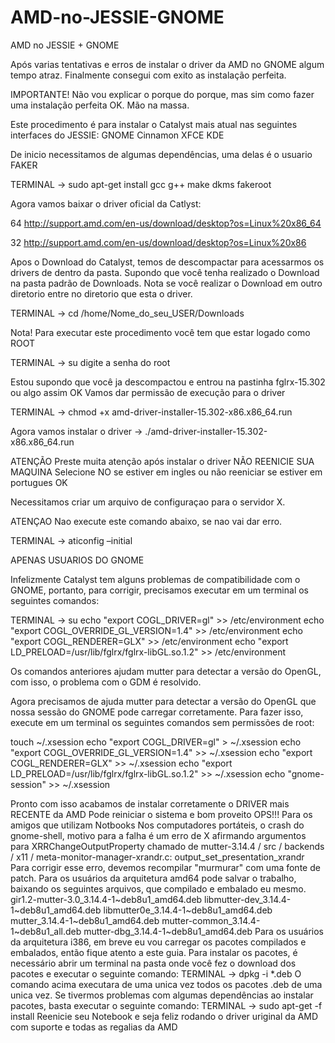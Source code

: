 # AMD-no-JESSIE-GNOME
AMD no JESSIE + GNOME


Após varias tentativas e erros de instalar o driver da AMD no GNOME algum tempo atraz.
Finalmente consegui com exito as instalação perfeita.

IMPORTANTE!
Não vou explicar o porque do porque, mas sim como fazer uma instalação perfeita OK.
Mão na massa.

Este procedimento é para instalar o Catalyst mais atual nas seguintes interfaces do JESSIE:
GNOME
Cinnamon
XFCE
KDE

De inicio necessitamos de algumas dependências, uma delas é o usuario FAKER

TERMINAL
→ sudo apt-get install gcc g++ make dkms fakeroot

Agora vamos baixar o driver oficial da Catlyst:

64
http://support.amd.com/en-us/download/desktop?os=Linux%20x86_64

32
http://support.amd.com/en-us/download/desktop?os=Linux%20x86


Apos o Download do Catalyst, temos de descompactar para acessarmos os drivers de dentro da pasta.
Supondo que você tenha realizado o Download na pasta padrão de Downloads. Nota se você realizar o Download em outro diretorio entre no diretorio que esta o driver.

TERMINAL
→ cd /home/Nome_do_seu_USER/Downloads

Nota! Para executar este procedimento você tem que estar logado como ROOT

TERMINAL
→ su digite a senha do root

Estou supondo que você ja descompactou e entrou na pastinha fglrx-15.302 ou algo assim OK
Vamos dar permissão de execução para o driver

TERMINAL
→ chmod +x amd-driver-installer-15.302-x86.x86_64.run

Agora vamos instalar o driver
→ ./amd-driver-installer-15.302-x86.x86_64.run

ATENÇÃO 
Preste muita atenção após instalar o driver NÃO REENICIE SUA MAQUINA
Selecione NO se estiver em ingles ou não reeniciar se estiver em portugues OK

Necessitamos criar um arquivo de configuraçao para o servidor X.

ATENÇAO 
Nao execute este comando abaixo, se nao vai dar erro.

TERMINAL
→ aticonfig –initial

APENAS USUARIOS DO GNOME

Infelizmente Catalyst tem alguns problemas de compatibilidade com o GNOME, portanto, para corrigir, precisamos executar em um terminal os seguintes comandos:

TERMINAL
→ su
echo "export COGL_DRIVER=gl" >> /etc/environment
echo "export COGL_OVERRIDE_GL_VERSION=1.4" >> /etc/environment
echo "export COGL_RENDERER=GLX" >> /etc/environment
         echo "export LD_PRELOAD=/usr/lib/fglrx/fglrx-libGL.so.1.2" >> /etc/environment

Os comandos anteriores ajudam mutter para detectar a versão do OpenGL, com isso, o problema com o GDM é resolvido.

Agora precisamos de ajuda mutter para detectar a versão do OpenGL que nossa sessão do GNOME pode carregar corretamente. Para fazer isso, execute em um terminal os seguintes comandos sem permissões de root:

touch ~/.xsession
echo "export COGL_DRIVER=gl" > ~/.xsession
echo "export COGL_OVERRIDE_GL_VERSION=1.4" >> ~/.xsession
echo "export COGL_RENDERER=GLX" >> ~/.xsession
echo "export LD_PRELOAD=/usr/lib/fglrx/fglrx-libGL.so.1.2" >> ~/.xsession
echo "gnome-session" >> ~/.xsession

Pronto com isso acabamos de instalar corretamente o DRIVER mais RECENTE da AMD
Pode reiniciar o sistema e bom proveito
OPS!!!
Para os amigos que utilizam Notbooks
Nos computadores portáteis, o crash do gnome-shell, motivo para a falha é um erro de X afirmando argumentos para XRRChangeOutputProperty chamado de mutter-3.14.4 / src / backends / x11 / meta-monitor-manager-xrandr.c: output_set_presentation_xrandr
Para corrigir esse erro, devemos recompilar "murmurar" com uma fonte de patch. Para os usuários da arquitetura amd64 pode salvar o trabalho, baixando os seguintes arquivos, que compilado e embalado eu mesmo.
gir1.2-mutter-3.0_3.14.4-1~deb8u1_amd64.deb
libmutter-dev_3.14.4-1~deb8u1_amd64.deb
libmutter0e_3.14.4-1~deb8u1_amd64.deb
mutter_3.14.4-1~deb8u1_amd64.deb
mutter-common_3.14.4-1~deb8u1_all.deb
         mutter-dbg_3.14.4-1~deb8u1_amd64.deb
Para os usuários da arquitetura i386, em breve eu vou carregar os pacotes compilados e embalados, então fique atento a este guia.
Para instalar os pacotes, é necessário abrir um terminal na pasta onde você fez o download dos pacotes e executar o seguinte comando:
TERMINAL
→ dpkg -i *.deb
O comando acima executara de uma unica vez todos os pacotes .deb de uma unica vez.
Se tivermos problemas com algumas dependências ao instalar pacotes, basta executar o seguinte comando:
TERMINAL
→ sudo apt-get -f install
Reenicie seu Notebook e seja feliz rodando o driver uriginal da AMD com suporte e todas as regalias da AMD
